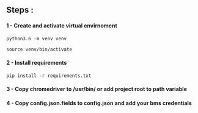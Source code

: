 ## Steps : 


#### 1 - Create and activate virtual envirnoment
`python3.6 -m venv venv`

`source venv/bin/activate`

#### 2 - Install requirements

`pip install -r requirements.txt`

#### 3 - Copy chromedriver to /usr/bin/ or add project root to path variable

#### 4 - Copy config.json.fields to config.json and add your bms credentials
